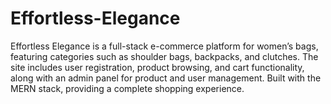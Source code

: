 # Effortless-Elegance
Effortless Elegance is a full-stack e-commerce platform for women’s bags, featuring categories such as shoulder bags, backpacks, and clutches. The site includes user registration, product browsing, and cart functionality, along with an admin panel for product and user management. Built with the MERN stack, providing a complete shopping experience.

